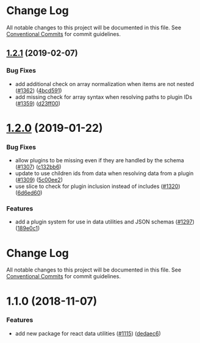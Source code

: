 # Change Log

All notable changes to this project will be documented in this file.
See [Conventional Commits](https://conventionalcommits.org) for commit guidelines.

## [1.2.1](https://github.com/Microsoft/fast-dna/compare/@microsoft/fast-data-utilities-react@1.2.0...@microsoft/fast-data-utilities-react@1.2.1) (2019-02-07)


### Bug Fixes

* add additional check on array normalization when items are not nested ([#1362](https://github.com/Microsoft/fast-dna/issues/1362)) ([4bcd591](https://github.com/Microsoft/fast-dna/commit/4bcd591))
* add missing check for array syntax when resolving paths to plugin IDs ([#1359](https://github.com/Microsoft/fast-dna/issues/1359)) ([d23ff00](https://github.com/Microsoft/fast-dna/commit/d23ff00))





<a name="1.2.0"></a>
# [1.2.0](https://github.com/Microsoft/fast-dna/compare/@microsoft/fast-data-utilities-react@1.1.0...@microsoft/fast-data-utilities-react@1.2.0) (2019-01-22)


### Bug Fixes

* allow plugins to be missing even if they are handled by the schema ([#1307](https://github.com/Microsoft/fast-dna/issues/1307)) ([c132bb6](https://github.com/Microsoft/fast-dna/commit/c132bb6))
* update to use children ids from data when resolving data from a plugin ([#1309](https://github.com/Microsoft/fast-dna/issues/1309)) ([5c00ee2](https://github.com/Microsoft/fast-dna/commit/5c00ee2))
* use slice to check for plugin inclusion instead of includes ([#1320](https://github.com/Microsoft/fast-dna/issues/1320)) ([6d6ed60](https://github.com/Microsoft/fast-dna/commit/6d6ed60))


### Features

* add a plugin system for use in data utilities and JSON schemas ([#1297](https://github.com/Microsoft/fast-dna/issues/1297)) ([189e0c1](https://github.com/Microsoft/fast-dna/commit/189e0c1))





# Change Log

All notable changes to this project will be documented in this file.
See [Conventional Commits](https://conventionalcommits.org) for commit guidelines.

# 1.1.0 (2018-11-07)


### Features

* add new package for react data utilities ([#1115](https://github.com/Microsoft/fast-dna/issues/1115)) ([dedaec6](https://github.com/Microsoft/fast-dna/commit/dedaec6))
